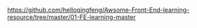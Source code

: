 https://github.com/helloqingfeng/Awsome-Front-End-learning-resource/tree/master/01-FE-learning-master